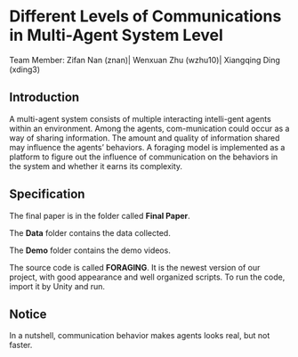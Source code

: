 # Different Levels of Communications in Multi-Agent System Level #

Team Member:
Zifan Nan (znan)|
Wenxuan Zhu (wzhu10)|
Xiangqing Ding (xding3)

## Introduction ##
A multi-agent system consists of multiple interacting intelli-gent agents within an environment. Among the agents, com-munication could occur as a way of sharing information. The amount and quality of information shared may influence the agents’ behaviors. A foraging model is implemented as a platform to figure out the influence of communication on the behaviors in the system and whether it earns its complexity.

## Specification ##

The final paper is in the folder called **Final Paper**.

The **Data** folder contains the data collected.

The **Demo** folder contains the demo videos.

The source code is called **FORAGING**. It is the newest version of our project, with good appearance and well organized scripts. To run the code, import it by Unity and run.

## Notice ##

In a nutshell, communication behavior makes agents looks real, but not faster.
